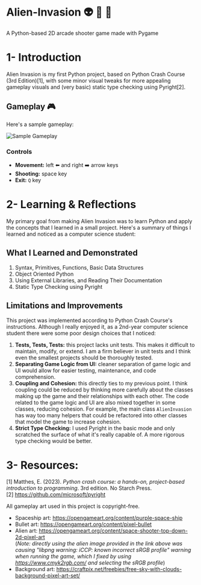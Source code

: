 # Alien-Invasion :alien: :rocket: :statue_of_liberty:
A Python-based 2D arcade shooter game made with Pygame
# 1- Introduction
Alien Invasion is my first Python project, based on Python Crash Course (3rd Edition)[1], with some minor visual tweaks for more appealing gameplay visuals and (very basic) static type checking using Pyright[2].

## Gameplay :video_game:
Here's a sample gameplay:

![Sample Gameplay](sample_gameplay.gif)

### Controls
- **Movement:** left :arrow_left: and right :arrow_right: arrow keys
- **Shooting:** space key
- **Exit:** `Q` key


# 2- Learning & Reflections
My primary goal from making Alien Invasion was to learn Python and apply the concepts that I learned in a small project. Here's a summary of things I learned and noticed as a computer science student:

## What I Learned and Demonstrated
1. Syntax, Primitives, Functions, Basic Data Structures
2. Object Oriented Python
3. Using External Libraries, and Reading Their Documentation
4. Static Type Checking using Pyright

## Limitations and Improvements
This project was implemented according to Python Crash Course's instructions. Although I really enjoyed it, as a 2nd-year computer science student there were some poor design choices that I noticed:
1. **Tests, Tests, Tests:** this project lacks unit tests. This makes it difficult to maintain, modify, or extend. I am a firm believer in unit tests and I think even the smallest projects should be thoroughly tested.
2. **Separating Game Logic from UI:** cleaner separation of game logic and UI would allow for easier testing, maintenance, and code comprehension. 
3. **Coupling and Cohesion:** this directly ties to my previous point. I think coupling could be reduced by thinking more carefully about the classes making up the game and their relationships with each other. The code related to the game logic and UI are also mixed together in some classes, reducing cohesion. For example, the main class `AlienInvasion` has way too many helpers that could be refactored into other classes that model the game to increase cohesion.
4. **Strict Type Checking:** I used Pyright in the basic mode and only scratched the surface of what it's really capable of. A more rigorous type checking would be better.



# 3- Resources:
[1] Matthes, E. (2023). *Python crash course: a hands-on, project-based introduction to programming*. 3rd edition. No Starch Press.\
[2] https://github.com/microsoft/pyright 

All gameplay art used in this project is copyright-free.
- Spaceship art: https://opengameart.org/content/purple-space-ship
- Bullet art: https://opengameart.org/content/pixel-bullet
- Alien art: https://opengameart.org/content/space-shooter-top-down-2d-pixel-art \
(*Note: directly using the alien image provided in the link above was causing "libpng warning: iCCP: known incorrect sRGB profile" warning when running the game, which I fixed by using https://www.cmyk2rgb.com/ and selecting the sRGB profile*)
- Background art:  https://craftpix.net/freebies/free-sky-with-clouds-background-pixel-art-set/
